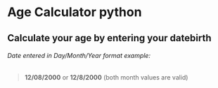 # Age Calculator python

## Calculate your age by entering your datebirth

###### Date entered in Day/Month/Year format example: 

> **12/08/2000** or **12/8/2000** (both month values are valid)
